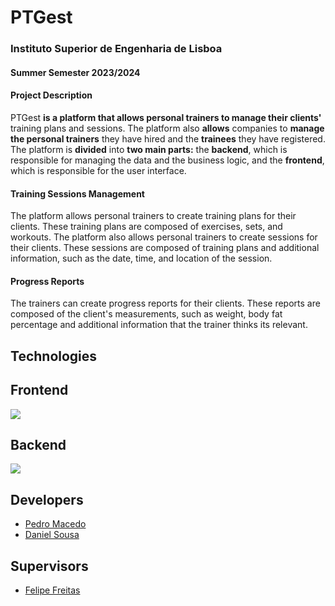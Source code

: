 # PTGest

### Instituto Superior de Engenharia de Lisboa
#### Summer Semester 2023/2024


#### Project Description
PTGest **is a platform that allows personal trainers to manage their clients'** training plans and sessions. The platform also **allows** companies to **manage the personal trainers** they have hired and the **trainees** they have registered. The platform is **divided** into **two main parts:** the **backend**, which is responsible for managing the data and the business logic, and the **frontend**, which is responsible for the user interface.

#### Training Sessions Management
The platform allows personal trainers to create training plans for their clients. These training plans are composed of exercises, sets, and workouts. The platform also allows personal trainers to create sessions for their clients. These sessions are composed of training plans and additional information, such as the date, time, and location of the session.


#### Progress Reports
The trainers can create progress reports for their clients. These reports are composed of the client's measurements, such as weight, body fat percentage and additional information that the trainer thinks its relevant.






## Technologies
## Frontend

![](https://skillicons.dev/icons?i=typescript,vue,vite,css)

## Backend
![](https://skillicons.dev/icons?i=kotlin,spring,postgresql,docker)

## Developers

- [Pedro Macedo](https://github.com/PedroMacedoo)
- [Daniel Sousa](https://github.com/DanielSousa01)

## Supervisors

- [Felipe Freitas](https://github.com/fbfreitas)
